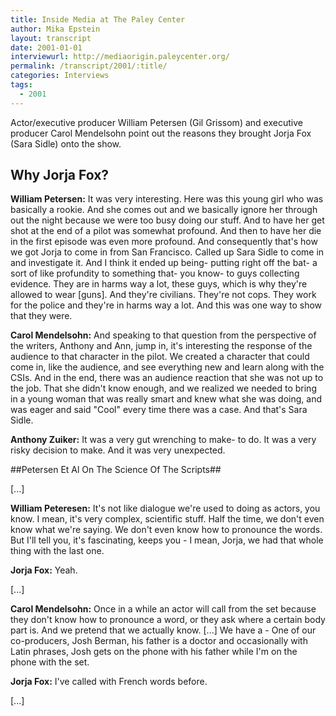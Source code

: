 ```yaml
---
title: Inside Media at The Paley Center
author: Mika Epstein
layout: transcript
date: 2001-01-01
interviewurl: http://mediaorigin.paleycenter.org/
permalink: /transcript/2001/:title/
categories: Interviews
tags:
  - 2001
---
```


Actor/executive producer William Petersen (Gil Grissom) and executive producer Carol Mendelsohn point out the reasons they brought Jorja Fox (Sara Sidle) onto the show.

## Why Jorja Fox?

**William Petersen:** It was very interesting. Here was this young girl who was basically a rookie. And she comes out and we basically ignore her through out the night because we were too busy doing our stuff. And to have her get shot at the end of a pilot was somewhat profound. And then to have her die in the first episode was even more profound. And consequently that's how we got Jorja to come in from San Francisco. Called up Sara Sidle to come in and investigate it. And I think it ended up being- putting right off the bat- a sort of like profundity to something that- you know- to guys collecting evidence. They are in harms way a lot, these guys, which is why they're allowed to wear [guns]. And they're civilians. They're not cops. They work for the police and they're in harms way a lot. And this was one way to show that they were.

**Carol Mendelsohn:** And speaking to that question from the perspective of the writers, Anthony and Ann, jump in, it's interesting the response of the audience to that character in the pilot. We created a character that could come in, like the audience, and see everything new and learn along with the CSIs. And in the end, there was an audience reaction that she was not up to the job. That she didn't know enough, and we realized we needed to bring in a young woman that was really smart and knew what she was doing, and was eager and said "Cool" every time there was a case. And that's Sara Sidle.

**Anthony Zuiker:** It was a very gut wrenching to make- to do. It was a very risky decision to make. And it was very unexpected.

##Petersen Et Al On The Science Of The Scripts##

[...]

**William Peteresen:** It's not like dialogue we're used to doing as actors, you know. I mean, it's very complex, scientific stuff. Half the time, we don't even know what we're saying. We don't even know how to pronounce the words. But I'll tell you, it's fascinating, keeps you - I mean, Jorja, we had that whole thing with the last one.

**Jorja Fox:** Yeah.

[...]

**Carol Mendelsohn:** Once in a while an actor will call from the set because they don't know how to pronounce a word, or they ask where a certain body part is. And we pretend that we actually know. [...] We have a - One of our co-producers, Josh Berman, his father is a doctor and occasionally with Latin phrases, Josh gets on the phone with his father while I'm on the phone with the set.

**Jorja Fox:** I've called with French words before.

[...]